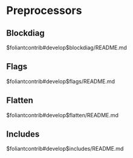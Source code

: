 # Preprocessors

## Blockdiag

<include sethead="3" nohead="true">
    $foliantcontrib#develop$blockdiag/README.md
</include>


## Flags

<include sethead="3" nohead="true">
    $foliantcontrib#develop$flags/README.md
</include>


## Flatten

<include sethead="3" nohead="true">
    $foliantcontrib#develop$flatten/README.md
</include>


## Includes

<include sethead="3" nohead="true" recursive="false">
    $foliantcontrib#develop$includes/README.md
</include>

